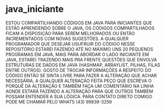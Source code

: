 # java_iniciante
ESTOU COMPARTILHANDO CÓDIGOS EM JAVA PARA INICIANTES QUE ESTÃO APRENDENDO 
SOBRE O JAVA, OS CÓDIGOS COMPARTILHADOS FICAM A DISPOSIÇÃO PARA SEREM MELHORADOS 
OU ENTÃO INCREMENTADOS COM NOVAS SUGESTÕES.
A QUALQUER PROGRAMADOR QUE DESEJAR USUFRUIR DO CÓDIGO NESSE REPOSITÓRIO ESTAREI FAZENDO ATÉ NO MÁXIMO UNS 20 PEQUENOS 
PROGRAMAS EM JAVA, MAIS PARA ABORDAR O LADO INICIANTE EM JAVA, ESTAREI TRAZENDO MAIS PRA FRENTE
QUESTÕES QUE ENVOLVA ESTRUTURAS DE DADOS EM JAVA (HASHMAP, ARRAYLIST, PILHAS, FILAS ENTRE OUTROS).
GOSTO DE TROCAR INFORMAÇÕES A RESPEITO DO CÓDIGO ENTÃO SE SINTA LIVRE PARA FAZER A ALTERAÇÃO QUE ACHAR NECESSÁRIA,
A QUALQUER ALTERAÇÃO FEITA PEÇO QUE ESCREVA O PORQUÊ DA ALTERAÇÃO E TAMBÉM FAÇA UM COMENTÁRIO NA LINHA AONDE ESTARÁ 
FAZENDO A ALTERAÇÃO PARA QUE OUTROS TAMBÉM POSSAM ENTENDER A SUA LÓGICA.
PARA CONTATO DIRETO COMIGO PODE ME CHAMAR PELO WHATS (43) 99839-3259
